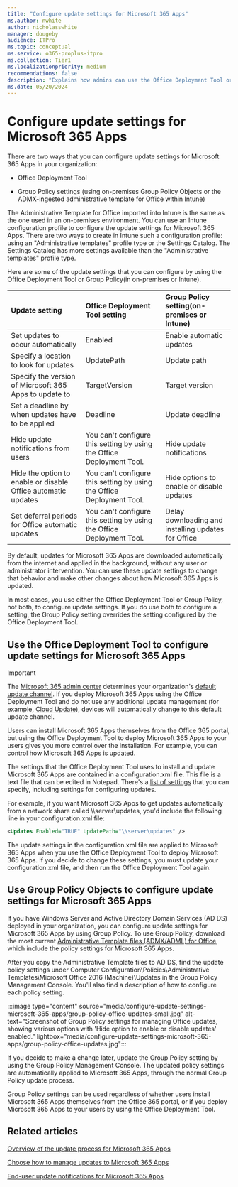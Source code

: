 ```yaml
---
title: "Configure update settings for Microsoft 365 Apps"
ms.author: nwhite
author: nicholasswhite
manager: dougeby
audience: ITPro
ms.topic: conceptual
ms.service: o365-proplus-itpro
ms.collection: Tier1
ms.localizationpriority: medium
recommendations: false
description: "Explains how admins can use the Office Deployment Tool or Group Policy to Configure update settings for Microsoft 365 Apps."
ms.date: 05/20/2024
---
```


# Configure update settings for Microsoft 365 Apps
  
There are two ways that you can configure update settings for Microsoft 365 Apps in your organization:
  
- Office Deployment Tool
    
- Group Policy settings (using on-premises Group Policy Objects or the ADMX-ingested administrative template for Office within Intune)
  
The Administrative Template for Office imported into Intune is the same as the one used in an on-premises environment. You can use an Intune configuration profile to configure the update settings for Microsoft 365 Apps. There are two ways to create in Intune such a configuration profile: using an "Administrative templates" profile type or the Settings Catalog. The Settings Catalog has more settings available than the "Administrative templates" profile type.    

Here are some of the update settings that you can configure by using the Office Deployment Tool or Group Policy(in on-premises or Intune).
  
|**Update setting**|**Office Deployment Tool setting**|**Group Policy setting(on-premises or Intune)**|
|:-----|:-----|:-----|
|Set updates to occur automatically  |Enabled  |Enable automatic updates  |
|Specify a location to look for updates  |UpdatePath  |Update path  |
|Specify the version of Microsoft 365 Apps to update to  |TargetVersion  |Target version  |
|Set a deadline by when updates have to be applied  |Deadline  |Update deadline  |
|Hide update notifications from users  |You can't configure this setting by using the Office Deployment Tool.  |Hide update notifications  |
|Hide the option to enable or disable Office automatic updates  |You can't configure this setting by using the Office Deployment Tool.  |Hide options to enable or disable updates  |
|Set deferral periods for Office automatic updates |You can't configure this setting by using the Office Deployment Tool. |Delay downloading and installing updates for Office |
   
By default, updates for Microsoft 365 Apps are downloaded automatically from the internet and applied in the background, without any user or administrator intervention. You can use these update settings to change that behavior and make other changes about how Microsoft 365 Apps is updated.
  
In most cases, you use either the Office Deployment Tool or Group Policy, not both, to configure update settings. If you do use both to configure a setting, the Group Policy setting overrides the setting configured by the Office Deployment Tool.
  
## Use the Office Deployment Tool to configure update settings for Microsoft 365 Apps
<a name="ODT"> </a>
> [!IMPORTANT]
> The [Microsoft 365 admin center](https://admin.cloud.microsoft/) determines your organization's [default update channel](../manage-software-download-settings-office-365.md). If you deploy Microsoft 365 Apps using the Office Deployment Tool and do not use any additional update management (for example, [Cloud Update](../admincenter/cloud-update.md)), devices will automatically change to this default update channel.

Users can install Microsoft 365 Apps themselves from the Office 365 portal, but using the Office Deployment Tool to deploy Microsoft 365 Apps to your users gives you more control over the installation. For example, you can control how Microsoft 365 Apps is updated.
  
The settings that the Office Deployment Tool uses to install and update Microsoft 365 Apps are contained in a configuration.xml file. This file is a text file that can be edited in Notepad. There's a [list of settings](../office-deployment-tool-configuration-options.md) that you can specify, including settings for configuring updates.
  
For example, if you want Microsoft 365 Apps to get updates automatically from a network share called  \\\server\updates, you'd include the following line in your configuration.xml file:
  
```xml
<Updates Enabled="TRUE" UpdatePath="\\server\updates" />
```

The update settings in the configuration.xml file are applied to Microsoft 365 Apps when you use the Office Deployment Tool to deploy Microsoft 365 Apps. If you decide to change these settings, you must update your configuration.xml file, and then run the Office Deployment Tool again.
  
## Use Group Policy Objects to configure update settings for Microsoft 365 Apps
<a name="GP"> </a>

If you have Windows Server and Active Directory Domain Services (AD DS) deployed in your organization, you can configure update settings for Microsoft 365 Apps by using Group Policy. To use Group Policy, download the most current [Administrative Template files (ADMX/ADML) for Office](https://www.microsoft.com/download/details.aspx?id=49030), which include the policy settings for Microsoft 365 Apps.

After you copy the Administrative Template files to AD DS, find the update policy settings under Computer Configuration\\Policies\\Administrative Templates\\Microsoft Office 2016 (Machine)\\Updates in the Group Policy Management Console. You'll also find a description of how to configure each policy setting.

:::image type="content" source="media/configure-update-settings-microsoft-365-apps/group-policy-office-updates-small.jpg" alt-text="Screenshot of Group Policy settings for managing Office updates, showing various options with 'Hide option to enable or disable updates' enabled." lightbox="media/configure-update-settings-microsoft-365-apps/group-policy-office-updates.jpg":::
  
If you decide to make a change later, update the Group Policy setting by using the Group Policy Management Console. The updated policy settings are automatically applied to Microsoft 365 Apps, through the normal Group Policy update process.
  
Group Policy settings can be used regardless of whether users install Microsoft 365 Apps themselves from the Office 365 portal, or if you deploy Microsoft 365 Apps to your users by using the Office Deployment Tool.
  
   
## Related articles
[Overview of the update process for Microsoft 365 Apps](overview-update-process-microsoft-365-apps.md)
  
[Choose how to manage updates to Microsoft 365 Apps](choose-how-manage-updates-microsoft-365-apps.md)
  
[End-user update notifications for Microsoft 365 Apps](end-user-update-notifications-microsoft-365-apps.md)

